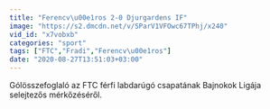 ```yaml
---
title: "Ferencv\u00e1ros 2-0 Djurgardens IF"
image: "https://s2.dmcdn.net/v/SParV1VFOwc67TPhj/x240"
vid_id: "x7vobxb"
categories: "sport"
tags: ["FTC","Fradi","Ferencv\u00e1ros"]
date: "2020-08-27T13:51:03+03:00"
---
```

Gólösszefoglaló az FTC férfi labdarúgó csapatának Bajnokok Ligája selejtezős mérkőzéséről.
